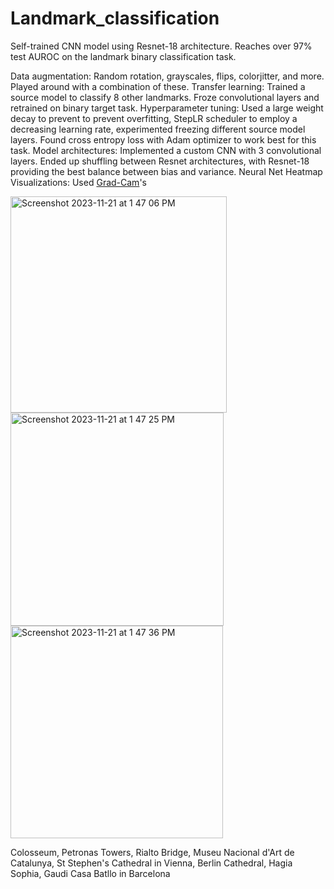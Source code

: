 # Landmark_classification

Self-trained CNN model using Resnet-18 architecture.
Reaches over 97% test AUROC on the landmark binary classification task.


Data augmentation: Random rotation, grayscales, flips, colorjitter, and more. Played around with a combination of these.
Transfer learning: Trained a source model to classify 8 other landmarks. Froze convolutional layers and retrained on binary target task.
Hyperparameter tuning: Used a large weight decay to prevent to prevent overfitting, StepLR scheduler to employ a decreasing learning rate, experimented freezing different source model layers. Found cross entropy loss with Adam optimizer to work best for this task.
Model architectures: Implemented a custom CNN with 3 convolutional layers. Ended up shuffling between Resnet architectures, with Resnet-18 providing the best balance between bias and variance.
Neural Net Heatmap Visualizations: Used [Grad-Cam]([url](https://github.com/jacobgil/pytorch-grad-cam))'s 

<img width="346" alt="Screenshot 2023-11-21 at 1 47 06 PM" src="https://github.com/dariuskzucker/Landmark_classification/assets/33701468/fd875005-0913-4b7c-90de-e10f5540ebc6">
<img width="341" alt="Screenshot 2023-11-21 at 1 47 25 PM" src="https://github.com/dariuskzucker/Landmark_classification/assets/33701468/93c72e99-de96-4291-8e89-780371bd3b97">
<img width="340" alt="Screenshot 2023-11-21 at 1 47 36 PM" src="https://github.com/dariuskzucker/Landmark_classification/assets/33701468/bcb62a27-115c-452f-bff4-e2664459d0a9">



Colosseum, Petronas Towers, Rialto Bridge, Museu Nacional d'Art de Catalunya, St Stephen's Cathedral in Vienna, Berlin Cathedral, Hagia Sophia, Gaudi Casa Batllo in Barcelona

